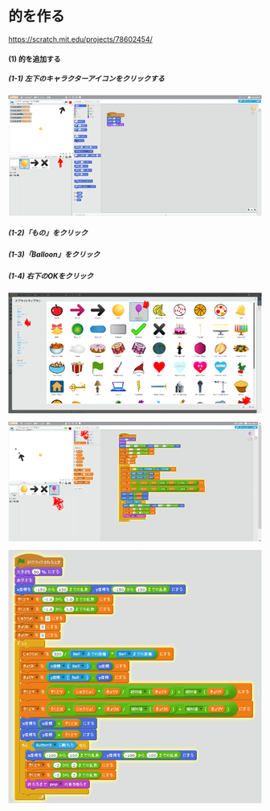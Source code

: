 # 的を作る

https://scratch.mit.edu/projects/78602454/

#### (1) 的を追加する
##### (1-1) 左下のキャラクターアイコンをクリックする

![](f6_001a.png)

##### (1-2)「もの」をクリック
##### (1-3)「Balloon」をクリック
##### (1-4) 右下のOKをクリック

![](f6_002a.png)

![](f6_003a.png)

![](f6_004a.png)
